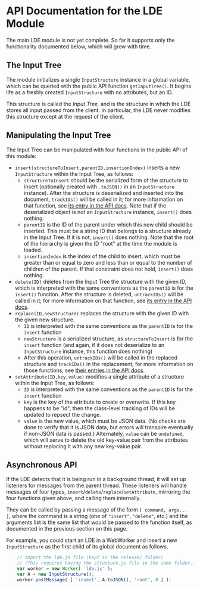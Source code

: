 
# API Documentation for the LDE Module

The main LDE module is not yet complete.  So far it supports only the
functionality documented below, which will grow with time.

## The Input Tree

The module initializes a single `InputStructure` instance in a global
variable, which can be queried with the public API function
`getInputTree()`.  It begins life as a freshly created `InputStructure` with
no attributes, but an ID.

This structure is called the *Input Tree,* and is the structure in which the
LDE stores all input passed from the client.  In particular, the LDE never
modifies this structure except at the request of the client.

## Manipulating the Input Tree

The Input Tree can be manipulated with four functions in the public API of
this module:

 * `insert(structureToInsert,parentID,insertionIndex)` inserts a new
   `InputStructure` within the Input Tree, as follows:
    * `structureToInsert` should be the serialized form of the structure to
      insert (optionally created with `.toJSON()` in an `InputStructure`
      instance).  After the structure is deserialized and inserted into the
      document, `trackIDs()` will be called in it; for more information on
      that function, see [its entry in the API docs](api-lde.md#unique-ids).
      Note that if the deserialized object is not an `InputStructure`
      instance, `insert()` does nothing.
    * `parentID` is the ID of the parent under which this new child should
      be inserted.  This must be a string ID that belongs to a structure
      already in the Input Tree.  If it is not, `insert()` does nothing.
      Note that the root of the hierarchy is given the ID "root" at the
      time the module is loaded.
    * `insertionIndex` is the index of the child to insert, which must be
      greater than or equal to zero and less than or equal to the number of
      children of the parent.  If that constraint does not hold, `insert()`
      does nothing.
 * `delete(ID)` deletes from the Input Tree the structure with the given
   ID, which is interpreted with the same conventions as the `parentID` is
   for the `insert()` function.  After the structure is deleted,
   `untrackIDs()` will be called in it; for more information on that
   function, see [its entry in the API docs](api-lde.md#unique-ids).
 * `replace(ID,newStructure)` replaces the structure with the given ID with
   the given new structure.
    * `ID` is interpreted with the same conventions as the `parentID` is for
      the `insert` function
    * `newStructure` is a serialized structure, as `structureToInsert` is
      for the `insert` function (and again, if it does not deserialize to
      an `InputStructure` instance, this function does nothing)
    * After this operation, `untrackIDs()` will be called in the replaced
      structure and `trackIDs()` in the replacement; for more information
      on those functions, see
      [their entries in the API docs](api-lde.md#unique-ids).
 * `setAttribute(ID,key,value)` modifies a single attribute of a structure
   within the Input Tree, as follows:
    * `ID` is interpreted with the same conventions as the `parentID` is for
      the `insert` function
    * `key` is the key of the attribute to create or overwrite.  If this
      key happens to be "id", then the class-level tracking of IDs will be
      updated to repsect the change.
    * `value` is the new value, which must be JSON data.  (No checks are
      done to verify that it is JSON data, but errors will transpire
      eventually if non-JSON data is passed.)  Alternately, `value` can be
      `undefined`, which will serve to delete the old key-value pair from
      the attributes without replacing it with any new key-value pair.

## Asynchronous API

If the LDE detects that it is being run in a background thread, it will set
up listeners for messages from the parent thread.  These listeners will
handle messages of four types, `insert`/`delete`/`replace`/`setAttribute`,
mirroring the four functions given above, and calling them internally.

They can be called by passing a message of the form `[ command, args... ]`,
where the command is a string (one of `"insert"`, `"delete"`, etc.) and the
arguments list is the same list that would be passed to the function itself,
as documented in the previous section on this page.

For example, you could start an LDE in a WebWorker and insert a new
`InputStructure` as the first child of its global document as follows.

```js
    // import the lde.js file (kept in the release/ folder)
    // (This requires having the structure.js file in the same folder.)
    var worker = new Worker( 'lde.js' );
    var A = new InputStructure();
    worker.postMessage( [ 'insert', A.toJSON(), 'root', 0 ] );
```

